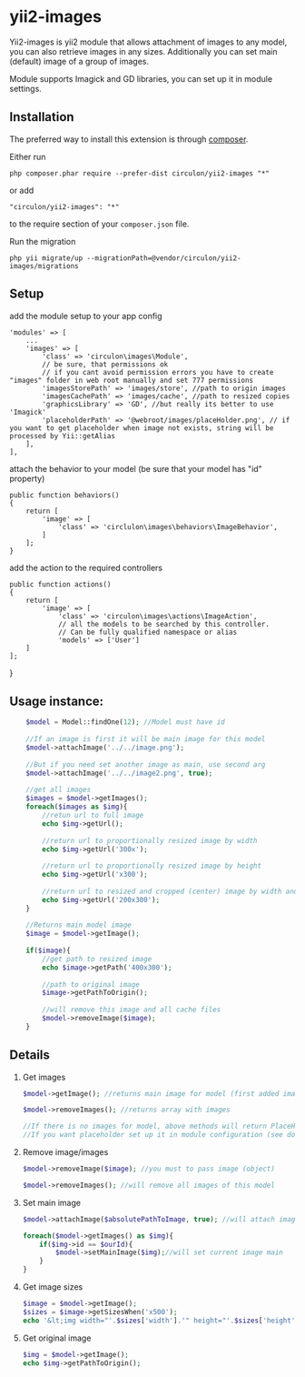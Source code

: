 yii2-images
===========
Yii2-images is yii2 module that allows attachment of images to any model, you can also retrieve images in any sizes. 
Additionally you can set main (default) image of a group of images.

Module supports Imagick and GD libraries, you can set up it in module settings.

Installation
-------------
The preferred way to install this extension is through [composer](http://getcomposer.org/download/).

Either run

``
php composer.phar require --prefer-dist circulon/yii2-images "*"
``

or add

``
"circulon/yii2-images": "*"
``

to the require section of your `composer.json` file.

Run the migration
```
php yii migrate/up --migrationPath=@vendor/circulon/yii2-images/migrations
```

Setup
-----
add the module setup to your app config 
 
    'modules' => [
    	...
		'images' => [
        	'class' => 'circulon\images\Module',
            // be sure, that permissions ok 
            // if you cant avoid permission errors you have to create "images" folder in web root manually and set 777 permissions
            'imagesStorePath' => 'images/store', //path to origin images
            'imagesCachePath' => 'images/cache', //path to resized copies
            'graphicsLibrary' => 'GD', //but really its better to use 'Imagick' 
            'placeholderPath' => '@webroot/images/placeHolder.png', // if you want to get placeholder when image not exists, string will be processed by Yii::getAlias
        ],
    ],


attach the behavior to your model (be sure that your model has "id" property)
 
 	public function behaviors()
    {
    	return [
        	'image' => [
            	'class' => 'circlulon\images\behaviors\ImageBehavior',
            ]
        ];
    }
    
 
add the action to the required controllers
	
	public function actions()
	{
    	return [
        	'image' => [
          		'class' => 'circulon\images\actions\ImageAction',
				// all the models to be searched by this controller.
				// Can be fully qualified namespace or alias
          		'models' => ['User']  
        ]
    ];
}
   
    

Usage instance:
-------------

```php
    $model = Model::findOne(12); //Model must have id
    
    //If an image is first it will be main image for this model
    $model->attachImage('../../image.png');
    
    //But if you need set another image as main, use second arg
    $model->attachImage('../../image2.png', true);
    
    //get all images
    $images = $model->getImages();
    foreach($images as $img){
        //retun url to full image
        echo $img->getUrl();
        
        //return url to proportionally resized image by width
        echo $img->getUrl('300x');
    
        //return url to proportionally resized image by height
        echo $img->getUrl('x300');
        
        //return url to resized and cropped (center) image by width and height
        echo $img->getUrl('200x300');
    }
    
    //Returns main model image
    $image = $model->getImage();
    
    if($image){
        //get path to resized image 
        echo $image->getPath('400x300');
        
        //path to original image
        $image->getPathToOrigin();
        
        //will remove this image and all cache files
        $model->removeImage($image);
    }

```

Details
-------------
1. Get images
    ```php
    $model->getImage(); //returns main image for model (first added image or setted as main)
    
    $model->removeImages(); //returns array with images
    
    //If there is no images for model, above methods will return PlaceHolder images or null
    //If you want placeholder set up it in module configuration (see documentation)
    
    ```
2. Remove image/images
    ```php
    $model->removeImage($image); //you must to pass image (object)
    
    $model->removeImages(); //will remove all images of this model
    ```

3. Set main image
    ```php
    $model->attachImage($absolutePathToImage, true); //will attach image and make it main
    
    foreach($model->getImages() as $img){
        if($img->id == $ourId){
            $model->setMainImage($img);//will set current image main
        }
    }
    ```

4. Get image sizes
    ```php
    $image = $model->getImage();
    $sizes = $image->getSizesWhen('x500');
    echo '&lt;img width="'.$sizes['width'].'" height="'.$sizes['height'].'" src="'.$image->getUrl('x500').'" />';
    ```

5. Get original image
    ```php
    $img = $model->getImage();
    echo $img->getPathToOrigin();
    ```

